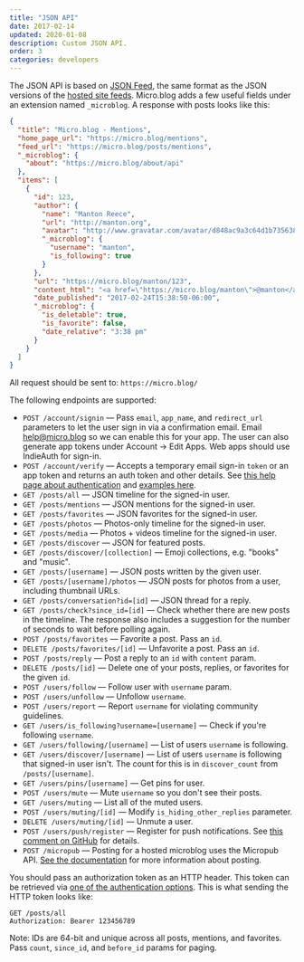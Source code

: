 ```yaml
---
title: "JSON API"
date: 2017-02-14
updated: 2020-01-08
description: Custom JSON API.
order: 3
categories: developers
---
```

The JSON API is based on [JSON Feed](https://jsonfeed.org/), the same format as the JSON versions of the [hosted site feeds](/2017/api-feeds/). Micro.blog adds a few useful fields under an extension named `_microblog`. A response with posts looks like this:

```json
{
  "title": "Micro.blog - Mentions",
  "home_page_url": "https://micro.blog/mentions",
  "feed_url": "https://micro.blog/posts/mentions",
  "_microblog": {
    "about": "https://micro.blog/about/api"
  },
  "items": [
    {
      "id": 123,
      "author": {
        "name": "Manton Reece",
        "url": "http://manton.org",
        "avatar": "http://www.gravatar.com/avatar/d848ac9a3c64d1b73563895892cb2819?s=96",
        "_microblog": {
          "username": "manton",
          "is_following": true
        }
      },
      "url": "https://micro.blog/manton/123",
      "content_html": "<a href=\"https://micro.blog/manton\">@manton</a> Testing testing, hello world.",
      "date_published": "2017-02-24T15:38:50-06:00",
      "_microblog": {
        "is_deletable": true,
        "is_favorite": false,
        "date_relative": "3:38 pm"
      }
    }
  ]
}
```

All request should be sent to: `https://micro.blog/`

The following endpoints are supported:

* `POST /account/signin` — Pass `email`, `app_name`, and `redirect_url` parameters to let the user sign in via a confirmation email. Email help@micro.blog so we can enable this for your app. The user can also generate app tokens under Account → Edit Apps. Web apps should use IndieAuth for sign-in.
* `POST /account/verify` — Accepts a temporary email sign-in `token` or an app token and returns an auth token and other details. See [this help page about authentication](/2018/api-authentication/) and [examples here](/2020/account-verify/).
* `GET /posts/all` — JSON timeline for the signed-in user.
* `GET /posts/mentions` — JSON mentions for the signed-in user.
* `GET /posts/favorites` — JSON favorites for the signed-in user.
* `GET /posts/photos` — Photos-only timeline for the signed-in user.
* `GET /posts/media` — Photos + videos timeline for the signed-in user.
* `GET /posts/discover` — JSON for featured posts.
* `GET /posts/discover/[collection]` — Emoji collections, e.g. "books" and "music".
* `GET /posts/[username]` — JSON posts written by the given user.
* `GET /posts/[username]/photos` — JSON posts for photos from a user, including thumbnail URLs.
* `GET /posts/conversation?id=[id]` — JSON thread for a reply.
* `GET /posts/check?since_id=[id]` — Check whether there are new posts in the timeline. The response also includes a suggestion for the number of seconds to wait before polling again.
* `POST /posts/favorites` — Favorite a post. Pass an `id`.
* `DELETE /posts/favorites/[id]` — Unfavorite a post. Pass an `id`.
* `POST /posts/reply` — Post a reply to an `id` with `content` param.
* `DELETE /posts/[id]` — Delete one of your posts, replies, or favorites for the given `id`.
* `POST /users/follow` — Follow user with `username` param.
* `POST /users/unfollow` — Unfollow `username`.
* `POST /users/report` — Report `username` for violating community guidelines.
* `GET /users/is_following?username=[username]` — Check if you're following `username`.
* `GET /users/following/[username]` — List of users `username` is following.
* `GET /users/discover/[username]` — List of users `username` is following that signed-in user isn't. The count for this is in `discover_count` from `/posts/[username]`.
* `GET /users/pins/[username]` — Get pins for user.
* `POST /users/mute` — Mute `username` so you don't see their posts.
* `GET /users/muting` — List all of the muted users.
* `POST /users/muting/[id]` — Modify `is_hiding_other_replies` parameter.
* `DELETE /users/muting/[id]` — Unmute a user.
* `POST /users/push/register` — Register for push notifications. See [this comment on GitHub](https://github.com/hartlco/Icro/issues/5#issuecomment-530878037) for details.
* `POST /micropub` — Posting for a hosted microblog uses the Micropub API. [See the documentation](/2017/api-posting/) for more information about posting.

You should pass an authorization token as an HTTP header. This token can be retrieved via [one of the authentication options](/2018/api-authentication/). This is what sending the HTTP token looks like:

```http
GET /posts/all
Authorization: Bearer 123456789
```

Note: IDs are 64-bit and unique across all posts, mentions, and favorites. Pass `count`, `since_id`, and `before_id` params for paging.
